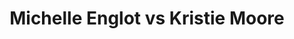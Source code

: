 ---
title: Michelle Englot vs Kristie Moore
player1:
  name: Englot, Michelle
  percent: 85
  wins: 0
  losses: 1
player2:
  name: Moore, Kristie
  percent: 85
  wins: 1
  losses: 0
games:
- player1:
    team: CA
    position: Fourth
    percent: 85
    win: 0
    loss: 1
  player2:
    team: AB
    position: Lead
    percent: 85
    win: 1
    loss: 0
  event: Hearts
  year: 2018
  draw: Round Robin(5)
  score: CA 6 - AB 10
- player1:
    team: Engl
    position: Fourth
    percent: 66
    win: 0
    loss: 1
  player2:
    team: Sche
    position: Lead
    percent: 86
    win: 1
    loss: 0
  event: Trials (Women)
  year: 2017
  draw: Round Robin(17)
  score: Sche 9 - Engl 8
---